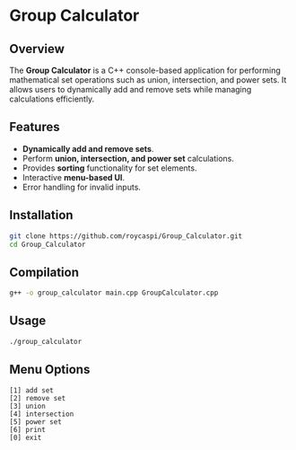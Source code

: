 # Group Calculator

## Overview
The **Group Calculator** is a C++ console-based application for performing mathematical set operations such as union, intersection, and power sets. It allows users to dynamically add and remove sets while managing calculations efficiently.

## Features
- **Dynamically add and remove sets**.
- Perform **union, intersection, and power set** calculations.
- Provides **sorting** functionality for set elements.
- Interactive **menu-based UI**.
- Error handling for invalid inputs.

## Installation
```bash
git clone https://github.com/roycaspi/Group_Calculator.git
cd Group_Calculator
```

## Compilation
```bash
g++ -o group_calculator main.cpp GroupCalculator.cpp
```

## Usage
```bash
./group_calculator
```

## Menu Options
```
[1] add set
[2] remove set
[3] union
[4] intersection
[5] power set
[6] print
[0] exit
```
